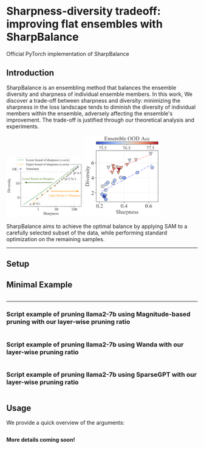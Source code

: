 # Sharpness-diversity tradeoff: improving flat ensembles with SharpBalance
Official PyTorch implementation of SharpBalance

## Introduction
SharpBalance is an ensembling method that balances the ensemble diversity and sharpness of individual ensemble members. In this work, We discover a trade-off between sharpness and diversity: minimizing the sharpness in the loss landscape tends to diminish the diversity of individual members within the ensemble, adversely affecting the ensemble's improvement. The trade-off is justified through our theoretical analysis and experiments.
<p float="left">
  <img src="./assert/simulated_estimated.png" width="200" />
  <img src="./assert/teaser_cifar10_trade_off.png" width="200" /> 
</p>
SharpBalance aims to achieve the optimal balance by applying SAM to a carefully selected subset of the data, while performing standard optimization on the remaining samples.

---
## Setup


## Minimal Example
```

```


--- 
### Script example of pruning llama2-7b using Magnitude-based pruning with our layer-wise pruning ratio
```

```

### Script example of pruning llama2-7b using Wanda with our layer-wise pruning ratio
```

```

### Script example of pruning llama2-7b using SparseGPT with our layer-wise pruning ratio
```

```


## Usage
We provide a quick overview of the arguments:  
```

```


**More details coming soon!**
